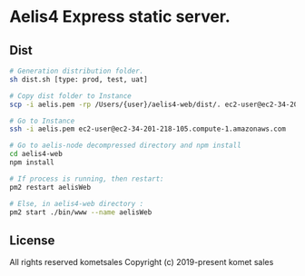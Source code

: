 # Aelis4 Express static server.

## Dist

```bash 
# Generation distribution folder.
sh dist.sh [type: prod, test, uat]

# Copy dist folder to Instance
scp -i aelis.pem -rp /Users/{user}/aelis4-web/dist/. ec2-user@ec2-34-201-218-105.compute-1.amazonaws.com:/home/ec2-user/aelis4-web

# Go to Instance
ssh -i aelis.pem ec2-user@ec2-34-201-218-105.compute-1.amazonaws.com

# Go to aelis-node decompressed directory and npm install
cd aelis4-web
npm install

# If process is running, then restart:
pm2 restart aelisWeb

# Else, in aelis4-web directory :
pm2 start ./bin/www --name aelisWeb

```

## License
All rights reserved kometsales
Copyright (c) 2019-present komet sales
